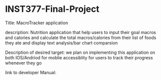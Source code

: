 # INST377-Final-Project
Title: MacroTracker application

description: Nutrition application that help users to input their goal macros and calories and calculate the total macros/calories from their list of foods they ate and display text analysis/bar chart comparsion

Description of desired target: we plan on implementing this application on both IOS/Andriod for moblie accessiblity for users to track their progress whenever they go

link to developer Manual:
